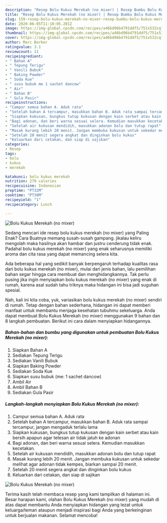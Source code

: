 ```yaml
---
description: "Resep Bolu Kukus Merekah (no mixer) | Resep Bumbu Bolu Kukus Merekah (no mixer) Yang Enak Dan Mudah"
title: "Resep Bolu Kukus Merekah (no mixer) | Resep Bumbu Bolu Kukus Merekah (no mixer) Yang Enak Dan Mudah"
slug: 159-resep-bolu-kukus-merekah-no-mixer-resep-bumbu-bolu-kukus-merekah-no-mixer-yang-enak-dan-mudah
date: 2020-06-05T11:10:05.201Z
image: https://img-global.cpcdn.com/recipes/a46bd96b4791ddf5/751x532cq70/bolu-kukus-merekah-no-mixer-foto-resep-utama.jpg
thumbnail: https://img-global.cpcdn.com/recipes/a46bd96b4791ddf5/751x532cq70/bolu-kukus-merekah-no-mixer-foto-resep-utama.jpg
cover: https://img-global.cpcdn.com/recipes/a46bd96b4791ddf5/751x532cq70/bolu-kukus-merekah-no-mixer-foto-resep-utama.jpg
author: Marc Barker
ratingvalue: 3.1
reviewcount: 11
recipeingredient:
- " Bahan A"
- " Tepung Terigu"
- " Vanili Bubuk"
- " Baking Powder"
- " Soda Kue"
- " susu bubuk me 1 sachet dancow"
- " Air"
- " Bahan B"
- " Gula Pasir"
recipeinstructions:
- "Campur semua bahan A. Aduk rata"
- "Setelah bahan A tercampur, masukkan bahan B. Aduk rata sampai tercampur, jangan mengaduk terlalu lama"
- "Siapkan kukusan, bungkus tutup kukusan dengan kain serbet atau kain bersih apapun agar tetesan air tidak jatuh ke adonan"
- "Bagi adonan, dan beri warna sesuai selera. Kemudian masukkan kecetakan."
- "Setelah air kukusan mendidih, masukkan adonan bolu dan tutup rapat"
- "Masak kurang lebih 20 menit. Jangan membuka kukusan untuk sekedar melihat agar adonan tidak kempes, biarkan sampai 20 menit."
- "Setelah 20 menit segera angkat dan dinginkan bolu kukus"
- "Keluarkan dari cetakan, dan siap di sajikan"
categories:
- Resep
tags:
- bolu
- kukus
- merekah

katakunci: bolu kukus merekah 
nutrition: 279 calories
recipecuisine: Indonesian
preptime: "PT32M"
cooktime: "PT30M"
recipeyield: "1"
recipecategory: Lunch

---
```



![Bolu Kukus Merekah (no mixer)](https://img-global.cpcdn.com/recipes/a46bd96b4791ddf5/751x532cq70/bolu-kukus-merekah-no-mixer-foto-resep-utama.jpg)

Sedang mencari ide resep bolu kukus merekah (no mixer) yang Paling Enak? Cara Buatnya memang susah-susah gampang. jikalau keliru mengolah maka hasilnya akan hambar dan justru cenderung tidak enak. Padahal bolu kukus merekah (no mixer) yang enak seharusnya memiliki aroma dan cita rasa yang dapat memancing selera kita.



Ada beberapa hal yang sedikit banyak berpengaruh terhadap kualitas rasa dari bolu kukus merekah (no mixer), mulai dari jenis bahan, lalu pemilihan bahan segar hingga cara membuat dan menghidangkannya. Tak perlu pusing jika ingin menyiapkan bolu kukus merekah (no mixer) yang enak di rumah, karena asal sudah tahu triknya maka hidangan ini bisa jadi suguhan spesial.


Nah, kali ini kita coba, yuk, variasikan bolu kukus merekah (no mixer) sendiri di rumah. Tetap dengan bahan sederhana, hidangan ini dapat memberi manfaat untuk membantu menjaga kesehatan tubuhmu sekeluarga. Anda dapat membuat Bolu Kukus Merekah (no mixer) menggunakan 9 bahan dan 8 langkah pembuatan. Berikut ini cara dalam menyiapkan hidangannya.

<!--inarticleads1-->

##### Bahan-bahan dan bumbu yang digunakan untuk pembuatan Bolu Kukus Merekah (no mixer):

1. Siapkan  Bahan A
1. Sediakan  Tepung Terigu
1. Sediakan  Vanili Bubuk
1. Siapkan  Baking Powder
1. Sediakan  Soda Kue
1. Siapkan  susu bubuk (me: 1 sachet dancow)
1. Ambil  Air
1. Ambil  Bahan B
1. Sediakan  Gula Pasir




<!--inarticleads2-->

##### Langkah-langkah menyiapkan Bolu Kukus Merekah (no mixer):

1. Campur semua bahan A. Aduk rata
1. Setelah bahan A tercampur, masukkan bahan B. Aduk rata sampai tercampur, jangan mengaduk terlalu lama
1. Siapkan kukusan, bungkus tutup kukusan dengan kain serbet atau kain bersih apapun agar tetesan air tidak jatuh ke adonan
1. Bagi adonan, dan beri warna sesuai selera. Kemudian masukkan kecetakan.
1. Setelah air kukusan mendidih, masukkan adonan bolu dan tutup rapat
1. Masak kurang lebih 20 menit. Jangan membuka kukusan untuk sekedar melihat agar adonan tidak kempes, biarkan sampai 20 menit.
1. Setelah 20 menit segera angkat dan dinginkan bolu kukus
1. Keluarkan dari cetakan, dan siap di sajikan
<img src="//assets-global.cpcdn.com/assets/icons/button_play-2c75c40dde080a61004c1f40b05d8f140eaff45d7e9e6481dc71c63d2e7c4909.png" alt="Bolu Kukus Merekah (no mixer)">



Terima kasih telah membaca resep yang kami tampilkan di halaman ini. Besar harapan kami, olahan Bolu Kukus Merekah (no mixer) yang mudah di atas dapat membantu Anda menyiapkan hidangan yang lezat untuk keluarga/teman ataupun menjadi inspirasi bagi Anda yang berkeinginan untuk berjualan makanan. Selamat mencoba!
